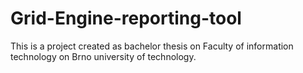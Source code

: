 # Grid-Engine-reporting-tool

This is a project created as bachelor thesis on Faculty of information technology on Brno university of technology.
